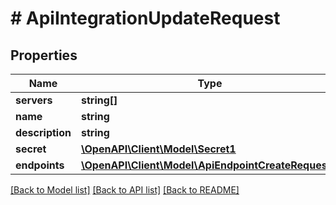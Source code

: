 # # ApiIntegrationUpdateRequest

## Properties

Name | Type | Description | Notes
------------ | ------------- | ------------- | -------------
**servers** | **string[]** |  | [optional]
**name** | **string** |  | [optional]
**description** | **string** |  | [optional]
**secret** | [**\OpenAPI\Client\Model\Secret1**](Secret1.md) |  | [optional]
**endpoints** | [**\OpenAPI\Client\Model\ApiEndpointCreateRequest[]**](ApiEndpointCreateRequest.md) |  | [optional]

[[Back to Model list]](../../README.md#models) [[Back to API list]](../../README.md#endpoints) [[Back to README]](../../README.md)
